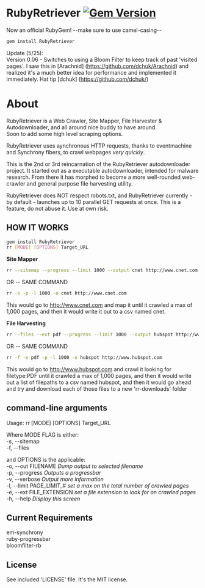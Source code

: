 RubyRetriever  [![Gem Version](https://badge.fury.io/rb/RubyRetriever.svg)](http://badge.fury.io/rb/RubyRetriever)  
==============

Now an official RubyGem! --make sure to use camel-casing--    
```sh
gem install RubyRetriever  
```  

Update (5/25):  
 Version 0.06 - Switches to using a Bloom Filter to keep track of past 'visited pages'. I saw this in [Arachnid] (https://github.com/dchuk/Arachnid) and realized it's a much better idea for performance and implemented it immediately. Hat tip [dchuk] (https://github.com/dchuk/)  

About
=====

RubyRetriever is a Web Crawler, Site Mapper, File Harvester & Autodownloader, and all around nice buddy to have around.  
Soon to add some high level scraping options.  

RubyRetriever uses aynchronous HTTP requests, thanks to eventmachine and Synchrony fibers, to crawl webpages *very quickly*.  

This is the 2nd or 3rd reincarnation of the RubyRetriever autodownloader project. It started out as a executable autodownloader, intended for malware research. From there it has morphed to become a more well-rounded web-crawler and general purpose file harvesting utility.  

RubyRetriever does NOT respect robots.txt, and RubyRetriever currently - by default - launches up to 10 parallel GET requests at once. This is a feature, do not abuse it. Use at own risk.

  
HOW IT WORKS 
-----------
```sh
gem install RubyRetriever  
rr [MODE] [OPTIONS] Target_URL  
```  
   
 **Site Mapper**  
```sh
rr --sitemap --progress --limit 1000 --output cnet http://www.cnet.com
```  
OR -- SAME COMMAND  
```sh
rr -s -p -l 1000 -o cnet http://www.cnet.com
```  
  
This would go to http://www.cnet.com and map it until it crawled a max of 1,000 pages, and then it would write it out to a csv named cnet.  
  
 **File Harvesting**  
```sh
rr --files --ext pdf --progress --limit 1000 --output hubspot http://www.hubspot.com
```  
OR -- SAME COMMAND  
```sh
rr -f -e pdf -p -l 1000 -o hubspot http://www.hubspot.com
```  
  
This would go to http://www.hubspot.com and crawl it looking for filetype:PDF until it crawled a max of 1,000 pages, and then it would write out a list of filepaths to a csv named hubspot, and then it would go ahead and try and download each of those files to a new 'rr-downloads' folder  
  

command-line arguments
-----------------------
Usage: rr [MODE] [OPTIONS] Target_URL  

Where MODE FLAG is either:  
	-s, --sitemap  
	-f, --files
  
and OPTIONS is the applicable:  
    -o, --out FILENAME                  *Dump output to selected filename*  
    -p, --progress						*Outputs a progressbar*  
    -v, --verbose                       *Output more information*  
    -l, --limit PAGE_LIMIT_#            *set a max on the total number of crawled pages*  
    -e, --ext FILE_EXTENSION            *set a file extension to look for on crawled pages*  
    -h, --help                          *Display this screen*  
  
Current Requirements
------------ 
em-synchrony  
ruby-progressbar  
bloomfilter-rb  

License
-------  
See included 'LICENSE' file. It's the MIT license.